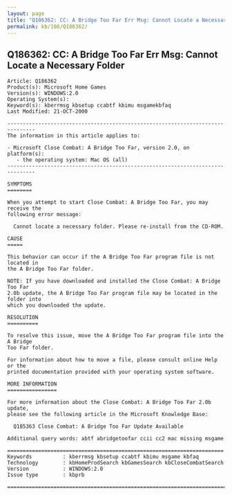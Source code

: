 ```yaml
---
layout: page
title: "Q186362: CC: A Bridge Too Far Err Msg: Cannot Locate a Necessary Folder"
permalink: kb/186/Q186362/
---
```


## Q186362: CC: A Bridge Too Far Err Msg: Cannot Locate a Necessary Folder

	Article: Q186362
	Product(s): Microsoft Home Games
	Version(s): WINDOWS:2.0
	Operating System(s): 
	Keyword(s): kberrmsg kbsetup ccabtf kbimu msgamekbfaq
	Last Modified: 21-OCT-2000
	
	-------------------------------------------------------------------------------
	The information in this article applies to:
	
	- Microsoft Close Combat: A Bridge Too Far, version 2.0, on platform(s):
	   - the operating system: Mac OS (all) 
	-------------------------------------------------------------------------------
	
	SYMPTOMS
	========
	
	When you attempt to start Close Combat: A Bridge Too Far, you may receive the
	following error message:
	
	  Cannot locate a necessary folder. Please re-install from the CD-ROM.
	
	CAUSE
	=====
	
	This behavior can occur if the A Bridge Too Far program file is not located in
	the A Bridge Too Far folder.
	
	NOTE: If you have downloaded and installed the Close Combat: A Bridge Too Far
	2.0b update, the A Bridge Too Far program file may be located in the folder into
	which you downloaded the update.
	
	RESOLUTION
	==========
	
	To resolve this issue, move the A Bridge Too Far program file into the A Bridge
	Too Far folder.
	
	For information about how to move a file, please consult online Help or the
	printed documentation provided with your operating system software.
	
	MORE INFORMATION
	================
	
	For more information about the Close Combat: A Bridge Too Far 2.0b update,
	please see the following article in the Microsoft Knowledge Base:
	
	  Q185363 Close Combat: A Bridge Too Far Update Available
	
	Additional query words: abtf abridgetoofar ccii cc2 mac missing msgame
	
	======================================================================
	Keywords          : kberrmsg kbsetup ccabtf kbimu msgame kbfaq
	Technology        : kbHomeProdSearch kbGamesSearch kbCloseCombatSearch
	Version           : WINDOWS:2.0
	Issue type        : kbprb
	
	=============================================================================
	
